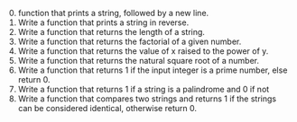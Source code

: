 0. function that prints a string, followed by a new line.
1. Write a function that prints a string in reverse.
2. Write a function that returns the length of a string.
3. Write a function that returns the factorial of a given number.
4. Write a function that returns the value of x raised to the power of y.
5. Write a function that returns the natural square root of a number.
6. Write a function that returns 1 if the input integer is a prime number, else return 0.
7. Write a function that returns 1 if a string is a palindrome and 0 if not
8. Write a function that compares two strings and returns 1 if the strings can be considered identical, otherwise return 0.
